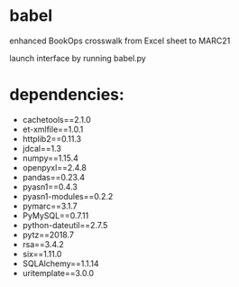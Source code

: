 # babel
enhanced BookOps crosswalk from Excel sheet to MARC21

launch interface by running babel.py

# dependencies:
* cachetools==2.1.0
* et-xmlfile==1.0.1
* httplib2==0.11.3
* jdcal==1.3
* numpy==1.15.4
* openpyxl==2.4.8
* pandas==0.23.4
* pyasn1==0.4.3
* pyasn1-modules==0.2.2
* pymarc==3.1.7
* PyMySQL==0.7.11
* python-dateutil==2.7.5
* pytz==2018.7
* rsa==3.4.2
* six==1.11.0
* SQLAlchemy==1.1.14
* uritemplate==3.0.0